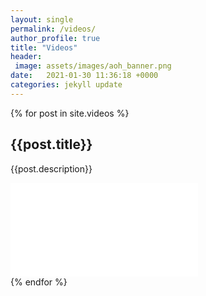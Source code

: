 ```yaml
---
layout: single
permalink: /videos/
author_profile: true
title: "Videos"
header: 
 image: assets/images/aoh_banner.png
date:   2021-01-30 11:36:18 +0000
categories: jekyll update
---
```


{% for post in site.videos %}
## {{post.title}}
{{post.description}}
<div class="responsive-video-container">
    <iframe src="{{post.embed}}" frameborder="0" webkitAllowFullScreen mozallowfullscreen allowfullscreen></iframe>
  </div>
{% endfor %}

